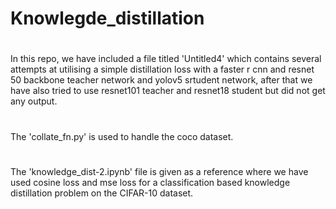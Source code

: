 # Knowlegde_distillation
#
In this repo, we have included a file titled 'Untitled4' which contains several attempts at utilising a simple distillation loss with a faster r cnn and resnet 50 backbone teacher network and yolov5 srtudent network, after that we have also tried to use resnet101 teacher and resnet18 student but did not get any output.
#
The 'collate_fn.py' is used to handle the coco dataset.
#
The 'knowledge_dist-2.ipynb' file is given as a reference where we have used cosine loss and mse loss for a classification based knowledge distillation problem on the CIFAR-10 dataset.
